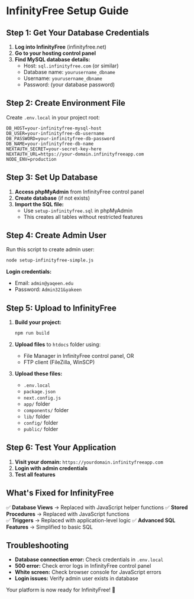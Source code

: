 # InfinityFree Setup Guide

## Step 1: Get Your Database Credentials

1. **Log into InfinityFree** (infinityfree.net)
2. **Go to your hosting control panel**
3. **Find MySQL database details:**
   - Host: `sql.infinityfree.com` (or similar)
   - Database name: `yourusername_dbname`
   - Username: `yourusername_dbname`
   - Password: (your database password)

## Step 2: Create Environment File

Create `.env.local` in your project root:

```env
DB_HOST=your-infinityfree-mysql-host
DB_USER=your-infinityfree-db-username
DB_PASSWORD=your-infinityfree-db-password
DB_NAME=your-infinityfree-db-name
NEXTAUTH_SECRET=your-secret-key-here
NEXTAUTH_URL=https://your-domain.infinityfreeapp.com
NODE_ENV=production
```

## Step 3: Set Up Database

1. **Access phpMyAdmin** from InfinityFree control panel
2. **Create database** (if not exists)
3. **Import the SQL file:**
   - Use `setup-infinityfree.sql` in phpMyAdmin
   - This creates all tables without restricted features

## Step 4: Create Admin User

Run this script to create admin user:

```bash
node setup-infinityfree-simple.js
```

**Login credentials:**
- Email: `admin@yaqeen.edu`
- Password: `Admin321&yakeen`

## Step 5: Upload to InfinityFree

1. **Build your project:**
   ```bash
   npm run build
   ```

2. **Upload files** to `htdocs` folder using:
   - File Manager in InfinityFree control panel, OR
   - FTP client (FileZilla, WinSCP)

3. **Upload these files:**
   - `.env.local`
   - `package.json`
   - `next.config.js`
   - `app/` folder
   - `components/` folder
   - `lib/` folder
   - `config/` folder
   - `public/` folder

## Step 6: Test Your Application

1. **Visit your domain:** `https://yourdomain.infinityfreeapp.com`
2. **Login with admin credentials**
3. **Test all features**

## What's Fixed for InfinityFree

✅ **Database Views** → Replaced with JavaScript helper functions
✅ **Stored Procedures** → Replaced with JavaScript functions  
✅ **Triggers** → Replaced with application-level logic
✅ **Advanced SQL Features** → Simplified to basic SQL

## Troubleshooting

- **Database connection error:** Check credentials in `.env.local`
- **500 error:** Check error logs in InfinityFree control panel
- **White screen:** Check browser console for JavaScript errors
- **Login issues:** Verify admin user exists in database

Your platform is now ready for InfinityFree! 🚀
